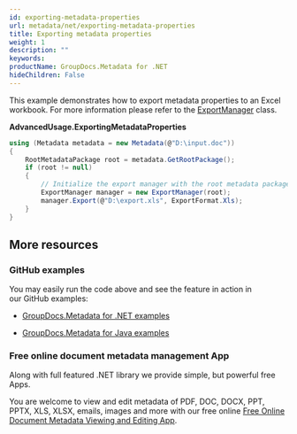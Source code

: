 ```yaml
---
id: exporting-metadata-properties
url: metadata/net/exporting-metadata-properties
title: Exporting metadata properties
weight: 1
description: ""
keywords: 
productName: GroupDocs.Metadata for .NET
hideChildren: False
---
```

This example demonstrates how to export metadata properties to an Excel workbook. For more information please refer to the [ExportManager](https://apireference.groupdocs.com/metadata/net/groupdocs.metadata.export/exportmanager) class.

**AdvancedUsage.ExportingMetadataProperties**

```csharp
using (Metadata metadata = new Metadata(@"D:\input.doc"))
{
	RootMetadataPackage root = metadata.GetRootPackage();
	if (root != null)
	{
		// Initialize the export manager with the root metadata package to export the whole metadata tree
		ExportManager manager = new ExportManager(root);
		manager.Export(@"D:\export.xls", ExportFormat.Xls);
	}
} 
```

## More resources

### GitHub examples

You may easily run the code above and see the feature in action in our GitHub examples:

*   [GroupDocs.Metadata for .NET examples](https://github.com/groupdocs-metadata/GroupDocs.Metadata-for-.NET)
    
*   [GroupDocs.Metadata for Java examples](https://github.com/groupdocs-metadata/GroupDocs.Metadata-for-Java)
    

### Free online document metadata management App

Along with full featured .NET library we provide simple, but powerful free Apps.

You are welcome to view and edit metadata of PDF, DOC, DOCX, PPT, PPTX, XLS, XLSX, emails, images and more with our free online [Free Online Document Metadata Viewing and Editing App](https://products.groupdocs.app/metadata).

